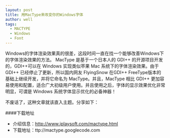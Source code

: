 ```yaml
---
layout: post
title: 用MacType来改变你的Windows字体
author: well
tags:
  - MACTYPE
  - Windows
  - Font
---
```


Windows的字体渲染效果真的很差，这段时间一直在找一个能够改善Windows下的字体渲染效果的方法。
MacType 是基于一个日本人的 GDI++ 的开源项目开发的，GDI++可以在 Windows 实现类似苹果 Mac 系统下的字体渲染效果。由于 GDI++ 已经停止了更新，所以国内网友 FlyingSnow 在GDI++ FreeType版本的基础上继续开发，并将它命名为 MacType。并且，MacType 相比 GDI++ 更加容易使用和配置，适合广大初级用户使用。并且使用之后，字体的显示效果优化非常明显，可谓是 Windows 系统字体显示优化的必备神器！

<!--more-->

不废话了，这种文章就该直入主题。分享如下：

####下载地址
- 介绍信息：http://www.iplaysoft.com/mactype.html
- 下载地址：ttp://mactype.googlecode.com